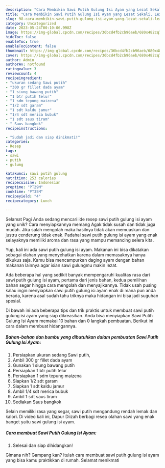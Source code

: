 ```yaml
---
description: "Cara Membikin Sawi Putih Gulung Isi Ayam yang Lezat Sekali, Lezat"
title: "Cara Membikin Sawi Putih Gulung Isi Ayam yang Lezat Sekali, Lezat"
slug: 98-cara-membikin-sawi-putih-gulung-isi-ayam-yang-lezat-sekali-lezat
category: Uncategorized
date: 2023-05-24T00:10:06.998Z
image: https://img-global.cpcdn.com/recipes/36bcd4fb2cb96aeb/680x482cq70/sawi-putih-gulung-isi-ayam-foto-resep-utama.jpg
hideToc: false
enableToc: true
enableTocContent: false
thumbnail: https://img-global.cpcdn.com/recipes/36bcd4fb2cb96aeb/680x482cq70/sawi-putih-gulung-isi-ayam-foto-resep-utama.jpg
cover: https://img-global.cpcdn.com/recipes/36bcd4fb2cb96aeb/680x482cq70/sawi-putih-gulung-isi-ayam-foto-resep-utama.jpg
author: Admin
authorAv: notfound
ratingvalue: 3
reviewcount: 4
recipeingredient:
- "ukuran sedang Sawi putih"
- "300 gr fillet dada ayam"
- "1 siung bawang putih"
- "1 btr putih telur"
- "1 sdm tepung maizena"
- "1/2 sdt garam"
- "1 sdt kaldu jamur"
- "1/4 sdt merica bubuk"
- "1 sdt saus tiram"
- " Saus bangkok"
recipeinstructions:

- "Sudah jadi dan siap dinikmati!"
categories:
- Resep
tags:
- sawi
- putih
- gulung

katakunci: sawi putih gulung 
nutrition: 253 calories
recipecuisine: Indonesian
preptime: "PT29M"
cooktime: "PT35M"
recipeyield: "4"
recipecategory: Lunch

---
```



Selamat Pagi Anda sedang mencari ide resep sawi putih gulung isi ayam yang unik? Cara menyiapkannya memang Agak tidak susah dan tidak juga mudah. Jika salah mengolah maka hasilnya tidak akan memuaskan dan justru cenderung tidak enak. Padahal sawi putih gulung isi ayam yang enak selayaknya memiliki aroma dan rasa yang mampu memancing selera kita.


Yup, kali ini ada sawi putih gulung isi ayam. Makanan ini bisa dikatakan sebagai olahan yang menyehatkan karena dalam memasaknya hanya dikukus saja. Kamu bisa mencampurkan daging ayam dengan bahan makanan lainnya agar isian sawi gulungmu makin lezat.

Ada beberapa hal yang sedikit banyak mempengaruhi kualitas rasa dari sawi putih gulung isi ayam, pertama dari jenis bahan, kedua pemilihan bahan segar hingga cara mengolah dan menyajikannya. Tidak usah pusing kalau ingin menyiapkan sawi putih gulung isi ayam enak di mana pun anda berada, karena asal sudah tahu triknya maka hidangan ini bisa jadi suguhan spesial.


Di bawah ini ada beberapa tips dan trik praktis untuk membuat sawi putih gulung isi ayam yang siap dikreasikan. Anda bisa menyiapkan Sawi Putih Gulung Isi Ayam memakai 10 bahan dan 0 langkah pembuatan. Berikut ini cara dalam membuat hidangannya.

<!--inarticleads1-->

##### Bahan-bahan dan bumbu yang dibutuhkan dalam pembuatan Sawi Putih Gulung Isi Ayam:

1. Persiapkan ukuran sedang Sawi putih,
1. Ambil 300 gr fillet dada ayam
1. Gunakan 1 siung bawang putih
1. Persiapkan 1 btr putih telur
1. Persiapkan 1 sdm tepung maizena
1. Siapkan 1/2 sdt garam
1. Siapkan 1 sdt kaldu jamur
1. Ambil 1/4 sdt merica bubuk
1. Ambil 1 sdt saus tiram
1. Sediakan  Saus bangkok


Selain memiliki rasa yang segar, sawi putih mengandung rendah lemak dan kalori. Di video kali ini, Dapur Diizah berbagi resep olahan sawi yang enak banget yaitu sawi gulung isi ayam. 

<!--inarticleads2-->

##### Cara membuat Sawi Putih Gulung Isi Ayam:


1. Selesai dan siap dihidangkan!



Gimana nih? Gampang kan? Itulah cara membuat sawi putih gulung isi ayam yang bisa kamu praktikkan di rumah. Selamat menikmati
